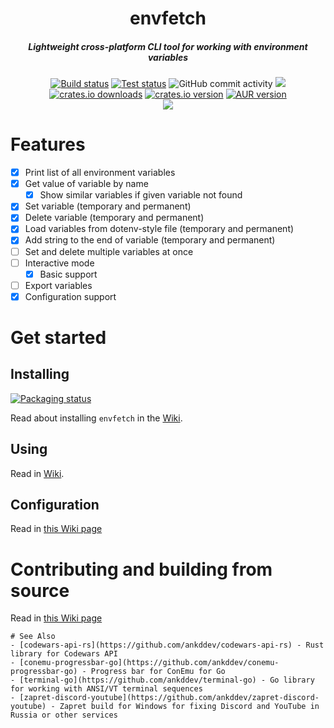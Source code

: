 <h1 align="center">envfetch</h1>
<h5 align="center">Lightweight cross-platform CLI tool for working with environment variables</h5>
<div align="center">
    <a href="https://github.com/ankddev/envfetch/actions/workflows/build.yml"><img src="https://github.com/ankddev/envfetch/actions/workflows/build.yml/badge.svg" alt="Build status"/></a>
    <a href="https://github.com/ankddev/envfetch/actions/workflows/test.yml"><img src="https://github.com/ankddev/envfetch/actions/workflows/test.yml/badge.svg" alt="Test status"/></a>
    <img alt="GitHub commit activity" src="https://img.shields.io/github/commit-activity/w/ankddev/envfetch">
    <a href="https://app.codecov.io/github/ankddev/envfetch"><img src="https://camo.githubusercontent.com/24e6fbb5fab320f1c87a360fcdf93b0901a6fc04fe0cb070a4083346c7946680/68747470733a2f2f636f6465636f762e696f2f67682f616e6b646465762f656e7666657463682f67726170682f62616467652e7376673f746f6b656e3d37325138463858574b51" /></a>
    <a href="https://crates.io/crates/envfetch"><img src="https://img.shields.io/crates/d/envfetch" alt="crates.io downloads"/></a>
    <a href="https://crates.io/crates/envfetch"><img src="https://img.shields.io/crates/v/envfetch" alt="crates.io version"/></a>
    <a href="https://aur.archlinux.org/packages/envfetch"><img src="https://img.shields.io/aur/version/envfetch" alt="AUR version"/></a>
</div>
<div align="center">
    <img src="https://github.com/user-attachments/assets/261ea1fd-438a-40b0-847d-6a460b7a30a9" />
</div>

# Features
- [x] Print list of all environment variables
- [x] Get value of variable by name
    - [x] Show similar variables if given variable not found
- [x] Set variable (temporary and permanent)
- [x] Delete variable (temporary and permanent)
- [x] Load variables from dotenv-style file (temporary and permanent)
- [x] Add string to the end of variable (temporary and permanent)
- [ ] Set and delete multiple variables at once
- [ ] Interactive mode
  - [x] Basic support
- [ ] Export variables
- [x] Configuration support
# Get started
## Installing

<a href="https://repology.org/project/envfetch/versions">
    <img src="https://repology.org/badge/vertical-allrepos/envfetch.svg?minversion=2.0.0" alt="Packaging status">
</a>

Read about installing `envfetch` in the [Wiki](https://github.com/ankddev/envfetch/wiki/2.-Installation).
## Using
Read in [Wiki](https://github.com/ankddev/envfetch/wiki/3.-Basic-Usage).
## Configuration
Read in [this Wiki page](https://github.com/ankddev/envfetch/wiki/4.-Configuration)
# Contributing and building from source
Read in [this Wiki page](https://github.com/ankddev/envfetch/wiki/6.-Contributing)
```
# See Also
- [codewars-api-rs](https://github.com/ankddev/codewars-api-rs) - Rust library for Codewars API
- [conemu-progressbar-go](https://github.com/ankddev/conemu-progressbar-go) - Progress bar for ConEmu for Go
- [terminal-go](https://github.com/ankddev/terminal-go) - Go library for working with ANSI/VT terminal sequences
- [zapret-discord-youtube](https://github.com/ankddev/zapret-discord-youtube) - Zapret build for Windows for fixing Discord and YouTube in Russia or other services
